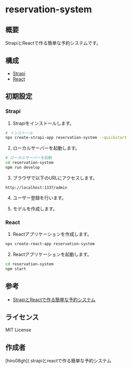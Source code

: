 # reservation-system

## 概要

StrapiとReactで作る簡単な予約システムです。

## 構成

- [Strapi](https://strapi.io/)
- [React](https://reactjs.org/)

## 初期設定

### Strapi

1. Strapiをインストールします。

```bash
# インストール
npx create-strapi-app reservation-system --quickstart
```

2. ローカルサーバーを起動します。

```bash
# ローカルサーバーを起動
cd reservation-system
npm run develop
```

3. ブラウザで以下のURLにアクセスします。

```
http://localhost:1337/admin
```

4. ユーザー登録を行います。

5. モデルを作成します。

### React

1. Reactアプリケーションを作成します。

```bash
npx create-react-app reservation-system
```

2. Reactアプリケーションを起動します。

```bash
cd reservation-system
npm start
```

## 参考

- [StrapiとReactで作る簡単な予約システム](https://zenn.dev/hiro08gh/articles/3c0b0c4b6a7e2b)

## ライセンス

MIT License

## 作成者

[hiro08gh](
strapiとreactで作る簡単な予約システム
